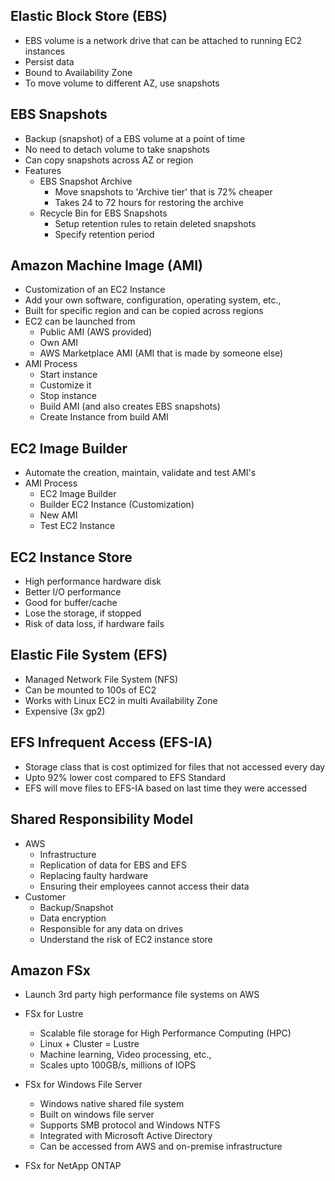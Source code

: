## Elastic Block Store (EBS)
- EBS volume is a network drive that can be attached to running EC2 instances
- Persist data
- Bound to Availability Zone
- To move volume to different AZ, use snapshots
  
## EBS Snapshots
- Backup (snapshot) of a EBS volume at a point of time
- No need to detach volume to take snapshots
- Can copy snapshots across AZ or region
- Features
  - EBS Snapshot Archive
    - Move snapshots to 'Archive tier' that is 72% cheaper
    - Takes 24 to 72 hours for restoring the archive
  - Recycle Bin for EBS Snapshots
    - Setup retention rules to retain deleted snapshots
    - Specify retention period

## Amazon Machine Image (AMI) 
- Customization of an EC2 Instance
- Add your own software, configuration, operating system, etc.,
- Built for specific region and can be copied across regions
- EC2 can be launched from
  - Public AMI (AWS provided)
  - Own AMI
  - AWS Marketplace AMI (AMI that is made by someone else)
- AMI Process
  - Start instance
  - Customize it
  - Stop instance
  - Build AMI (and also creates EBS snapshots)
  - Create Instance from build AMI

## EC2 Image Builder
- Automate the creation, maintain, validate and test AMI's
- AMI Process
  - EC2 Image Builder 
  - Builder EC2 Instance (Customization)
  - New AMI
  - Test EC2 Instance

## EC2 Instance Store
- High performance hardware disk
- Better I/O performance
- Good for buffer/cache
- Lose the storage, if stopped
- Risk of data loss, if hardware fails

## Elastic File System (EFS)
- Managed Network File System (NFS)
- Can be mounted to 100s of EC2
- Works with Linux EC2 in multi Availability Zone
- Expensive (3x gp2)

## EFS Infrequent Access (EFS-IA)
- Storage class that is cost optimized for files that not accessed every day
- Upto 92% lower cost compared to EFS Standard
- EFS will move files to EFS-IA based on last time they were accessed

## Shared Responsibility Model
- AWS
  - Infrastructure
  - Replication of data for EBS and EFS
  - Replacing faulty hardware
  - Ensuring their employees cannot access their data
- Customer
  - Backup/Snapshot
  - Data encryption
  - Responsible for any data on drives
  - Understand the risk of EC2 instance store

## Amazon FSx
- Launch 3rd party high performance file systems on AWS
- FSx for Lustre
  - Scalable file storage for High Performance Computing (HPC)
  - Linux + Cluster = Lustre
  - Machine learning, Video processing, etc.,
  - Scales upto 100GB/s, millions of IOPS

- FSx for Windows File Server
  - Windows native shared file system
  - Built on windows file server
  - Supports SMB protocol and Windows NTFS
  - Integrated with Microsoft Active Directory
  - Can be accessed from AWS and on-premise infrastructure

- FSx for NetApp ONTAP
